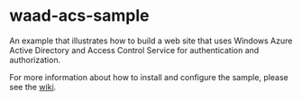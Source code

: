 waad-acs-sample
===============

An example that illustrates how to build a web site that uses Windows Azure Active Directory and 
Access Control Service for authentication and authorization.

For more information about how to install and configure the sample, please see the [wiki](../../wiki).

